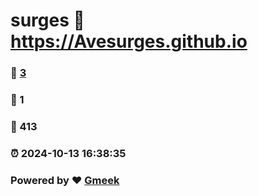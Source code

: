 # surges :link: https://Avesurges.github.io 
### :page_facing_up: [3](https://Avesurges.github.io/tag.html) 
### :speech_balloon: 1 
### :hibiscus: 413 
### :alarm_clock: 2024-10-13 16:38:35 
### Powered by :heart: [Gmeek](https://github.com/Meekdai/Gmeek)
